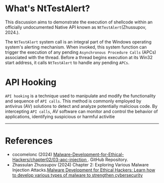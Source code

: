 # What's NtTestAlert?
This discussion aims to demonstrate the execution of shellcode within an officially undocumented Native API known as `NtTestAlert`(Zhussupov, 2024.).

The `NtTestAlert` system call is an integral part of the Windows operating system's alerting mechanism. When invoked, this system function can trigger the execution of any pending `Asynchronous Procedure Calls` (APCs) associated with the thread. Before a thread begins execution at its Win32 start address, it calls `NtTestAlert` to handle any pending `APCs`.

# API Hooking
`API hooking` is a technique used to manipulate and modify the functionality and sequence of `API calls`. This method is commonly employed by antivirus (AV) solutions to detect and analyze potentially malicious code. By intercepting `API calls`, AV software can monitor and control the behavior of applications, identifying suspicious or harmful activitie

---

# References
- cocomelonc (2024) [Malware-Development-for-Ethical-Hackers/chapter02/03-apc-injection
](https://github.com/PacktPublishing/Malware-Development-for-Ethical-Hackers/blob/main/chapter02/03-apc-injection/hack2.c). GitHub Repository.
- Zhassulan Zhussupov (2024) Chapter 2: Exploring Various Malware Injection Attacks.[Malware Development for Ethical Hackers: Learn how to develop various types of malware to strengthen cybersecurity](https://www.packtpub.com/en-gb/product/malware-development-for-ethical-hackers-9781801810173)